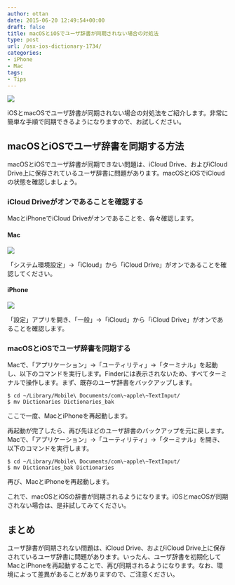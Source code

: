 ```yaml
---
author: ottan
date: 2015-06-20 12:49:54+00:00
draft: false
title: macOSとiOSでユーザ辞書が同期されない場合の対処法
type: post
url: /osx-ios-dictionary-1734/
categories:
- iPhone
- Mac
tags:
- Tips
---
```


![](/uploads/2015/06/150620-5585616daca73.jpg)






iOSとmacOSでユーザ辞書が同期されない場合の対処法をご紹介します。非常に簡単な手順で同期できるようになりますので、お試しください。





## macOSとiOSでユーザ辞書を同期する方法





macOSとiOSでユーザ辞書が同期できない問題は、iCloud Drive、およびiCloud Drive上に保存されているユーザ辞書に問題があります。macOSとiOSでiCloudの状態を確認しましょう。





### iCloud Driveがオンであることを確認する





MacとiPhoneでiCloud Driveがオンであることを、各々確認します。





#### Mac





![](/uploads/2015/06/150620-5585616f154a4.png)






「システム環境設定」→「iCloud」から「iCloud Drive」がオンであることを確認してください。





#### iPhone





![](/uploads/2015/06/150620-55856171dc83f.jpg)






「設定」アプリを開き、「一般」→「iCloud」から「iCloud Drive」がオンであることを確認します。





### macOSとiOSでユーザ辞書を同期する





Macで、「アプリケーション」→「ユーティリティ」→「ターミナル」を起動し、以下のコマンドを実行します。Finderには表示されないため、すべてターミナルで操作します。まず、既存のユーザ辞書をバックアップします。




    
    $ cd ~/Library/Mobile\ Documents/com\~apple\~TextInput/
    $ mv Dictionaries Dictionaries_bak





ここで一度、MacとiPhoneを再起動します。





再起動が完了したら、再び先ほどのユーザ辞書のバックアップを元に戻します。Macで、「アプリケーション」→「ユーティリティ」→「ターミナル」を開き、以下のコマンドを実行します。




    
    $ cd ~/Library/Mobile\ Documents/com\~apple\~TextInput/
    $ mv Dictionaries_bak Dictionaries





再び、MacとiPhoneを再起動します。





これで、macOSとiOSの辞書が同期されるようになります。iOSとmacOSが同期されない場合は、是非試してみてください。





## まとめ





ユーザ辞書が同期されない問題は、iCloud Drive、およびiCloud Drive上に保存されているユーザ辞書に問題があります。いったん、ユーザ辞書を初期化してMacとiPhoneを再起動することで、再び同期されるようになります。なお、環境によって差異があることがありますので、ご注意ください。
